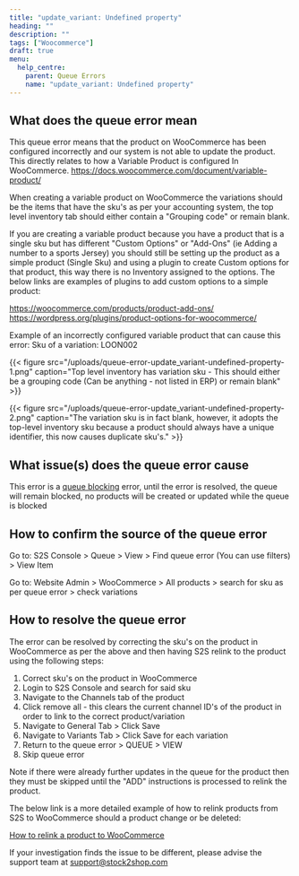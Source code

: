 ```yaml
---
title: "update_variant: Undefined property"
heading: ""
description: ""
tags: ["Woocommerce"]
draft: true
menu:
  help_centre:
    parent: Queue Errors
    name: "update_variant: Undefined property"
---
```


## What does the queue error mean

This queue error means that the product on WooCommerce has been configured incorrectly and our system is not able to update the product. This directly relates to how a Variable Product is configured In WooCommerce.
https://docs.woocommerce.com/document/variable-product/

When creating a variable product on WooCommerce the variations should be the items that have the sku's as per your accounting system, the top level inventory tab should either contain a "Grouping code" or remain blank.

If you are creating a variable product because you have a product that is a single sku but has different  "Custom Options" or "Add-Ons" (ie Adding a number to a sports Jersey) you should still be setting up the product as a simple product (Single Sku) and using a plugin to create Custom options for that product, this way there is no Inventory assigned to the options. The below links are examples of plugins to add custom options to a simple product:

https://woocommerce.com/products/product-add-ons/   
https://wordpress.org/plugins/product-options-for-woocommerce/

Example of an incorrectly configured variable product that can cause this error:
Sku of a variation: LOON002

{{< figure src="/uploads/queue-error-update_variant-undefined-property-1.png" caption="Top level inventory has variation sku - This should either be a grouping code (Can be anything - not listed in ERP) or remain blank" >}}

{{< figure src="/uploads/queue-error-update_variant-undefined-property-2.png" caption="The variation sku is in fact blank, however, it adopts the top-level inventory sku because a product should always have a unique identifier, this now causes duplicate sku's." >}}

## What issue(s) does the queue error cause

This error is a [queue blocking](/documentation/key-concepts/queue/) error, until the error is resolved, the queue will remain blocked, no products will be created or updated while the queue is blocked 

## How to confirm the source of the queue error

Go to: S2S Console > Queue > View > Find queue error (You can use filters) > View Item

Go to: Website Admin > WooCommerce > All products > search for sku as per queue error > check variations

## How to resolve the queue error

The error can be resolved by correcting the sku's on the product in WooCommerce as per the above and then having S2S relink to the product using the following steps:

1. Correct sku's on the product in WooCommerce
2. Login to S2S Console and search for said sku
3. Navigate to the Channels tab of the product
4. Click remove all - this clears the current channel ID's of the product in order to link to the correct product/variation
5. Navigate to General Tab > Click Save
6. Navigate to Variants Tab > Click Save for each variation
7. Return to the queue error > QUEUE > VIEW
8. Skip queue error

Note if there were already further updates in the queue for the product then they must be skipped until the "ADD" instructions is processed to relink the product.

The below link is a more detailed example of how to relink products from S2S to WooCommerce should a product change or be deleted:

[How to relink a product to WooCommerce](/#)

If your investigation finds the issue to be different, please advise the support team at support@stock2shop.com


